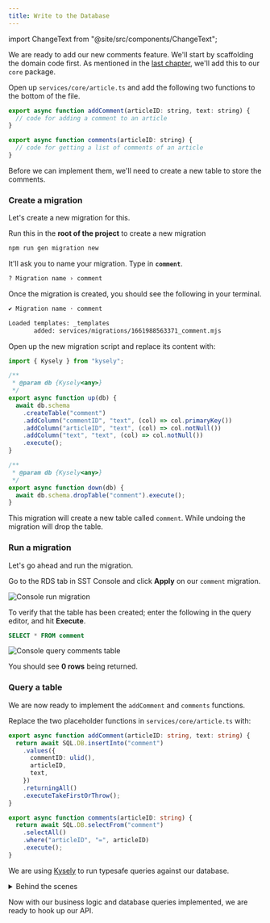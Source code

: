 ```yaml
---
title: Write to the Database
---
```


import ChangeText from "@site/src/components/ChangeText";

We are ready to add our new comments feature. We'll start by scaffolding the domain code first. As mentioned in the [last chapter](domain-driven-design.md), we'll add this to our `core` package.

<ChangeText>

Open up `services/core/article.ts` and add the following two functions to the bottom of the file.

</ChangeText>

```js
export async function addComment(articleID: string, text: string) {
  // code for adding a comment to an article
}

export async function comments(articleID: string) {
  // code for getting a list of comments of an article
}
```

Before we can implement them, we'll need to create a new table to store the comments.

### Create a migration

Let's create a new migration for this.

<ChangeText>

Run this in the **root of the project** to create a new migration

</ChangeText>

```bash
npm run gen migration new
```

<ChangeText>

It'll ask you to name your migration. Type in **`comment`**.

</ChangeText>

```bash
? Migration name › comment
```

Once the migration is created, you should see the following in your terminal.

```bash
✔ Migration name · comment

Loaded templates: _templates
       added: services/migrations/1661988563371_comment.mjs
```

<ChangeText>

Open up the new migration script and replace its content with:

</ChangeText>

```ts title="services/migrations/1661988563371_comment.mjs"
import { Kysely } from "kysely";

/**
 * @param db {Kysely<any>}
 */
export async function up(db) {
  await db.schema
    .createTable("comment")
    .addColumn("commentID", "text", (col) => col.primaryKey())
    .addColumn("articleID", "text", (col) => col.notNull())
    .addColumn("text", "text", (col) => col.notNull())
    .execute();
}

/**
 * @param db {Kysely<any>}
 */
export async function down(db) {
  await db.schema.dropTable("comment").execute();
}
```

This migration will create a new table called `comment`. While undoing the migration will drop the table.

### Run a migration

Let's go ahead and run the migration.

<ChangeText>

Go to the RDS tab in SST Console and click **Apply** on our `comment` migration.

</ChangeText>

![Console run migration](/img/implement-rds/run-migration.png)

To verify that the table has been created; enter the following in the query editor, and hit **Execute**.

```sql
SELECT * FROM comment
```

![Console query comments table](/img/implement-rds/console-query-comment.png)

You should see **0 rows** being returned.

### Query a table

We are now ready to implement the `addComment` and `comments` functions.

<ChangeText>

Replace the two placeholder functions in `services/core/article.ts` with:

</ChangeText>

```ts {2-9,13-16} title="services/core/article.ts"
export async function addComment(articleID: string, text: string) {
  return await SQL.DB.insertInto("comment")
    .values({
      commentID: ulid(),
      articleID,
      text,
    })
    .returningAll()
    .executeTakeFirstOrThrow();
}

export async function comments(articleID: string) {
  return await SQL.DB.selectFrom("comment")
    .selectAll()
    .where("articleID", "=", articleID)
    .execute();
}
```

We are using [Kysely](https://koskimas.github.io/kysely/) to run typesafe queries against our database.

<details>
<summary>Behind the scenes</summary>

There are a couple of interesting details here, let's dig in:

1. `SQL.DB` is the Kysely instance imported from `services/core/sql.ts`.

   ```ts title="services/core/sql.ts"
   export const DB = new Kysely<Database>({
     dialect: new DataApiDialect({
       mode: "postgres",
       driver: {
         secretArn: Config.RDS_SECRET_ARN,
         resourceArn: Config.RDS_ARN,
         database: Config.RDS_DATABASE,
         client: new RDSDataService(),
       },
     }),
   });
   ```

2. You might recall us talking about the `Config` values back in the [Project Structure](project-structure.md#stacks) chapter. They are passed in to our API in `stacks/Api.ts`.

   ```ts title="stacks/Api.ts" {3}
   function: {
    permissions: [db.rds],
    config: [...db.parameters],
   },
   ```

   And were defined in the `stacks/Database.ts`.

   ```ts title="stacks/Database.ts"
   parameters: [
     new Config.Parameter(stack, "RDS_SECRET_ARN", {
       value: rds.secretArn,
     }),
     new Config.Parameter(stack, "RDS_DATABASE", {
       value: rds.defaultDatabaseName,
     }),
     new Config.Parameter(stack, "RDS_ARN", {
       value: rds.clusterArn,
     }),
   ],
   ```

3. The Kysely instance also needs a `Database` type. This is coming from `services/core/sql.generated.ts`.

   ```ts title="services/core/sql.generated.ts"
   export interface Database {
     article: article;
     comment: comment;
     kysely_migration: kysely_migration;
     kysely_migration_lock: kysely_migration_lock;
   }
   ```

   The keys of this interface are the table names in our database. And they in turn point to other interfaces that list the column types of the respective tables. For example, here's the new `comment` table we just created:

   ```ts
   export interface comment {
     articleID: string;
     commentID: string;
     text: string;
   }
   ```

4. The `sql.generated.ts` types file, as you might've guessed in auto-generated. Our infrastructure code generates this when a new migration is run!

   It's defined in `stacks/Database.ts`.

   ```ts title="stacks/Database.ts" {4}
   const rds = new RDS(stack, "rds", {
     engine: "postgresql10.14",
     migrations: "services/migrations",
     types: "services/core/sql.generated.ts",
     defaultDatabaseName: "main",
   });
   ```

   Even though this file is auto-generated, you should check it into Git. We'll be relying on it later on in this tutorial.

</details>

Now with our business logic and database queries implemented, we are ready to hook up our API.
